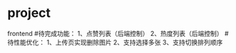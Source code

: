 # project
frontend
#待完成功能：
    1、点赞列表（后端控制）
    2、热度列表（后端控制）
#待性能优化：
    1、上传页实现删除图片
    2、支持选择多张
    3、支持切换排列顺序
